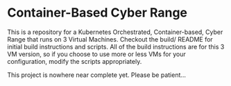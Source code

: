 # Container-Based Cyber Range
This is a repository for a Kubernetes Orchestrated, Container-based, Cyber Range that runs on 3 Virtual Machines. Checkout the build/ README for initial build instructions and scripts. All of the build instructions are for this 3 VM version, so if you choose to use more  or less VMs for your configuration, modify the scripts appropriately.


This project is nowhere near complete yet. Please be patient...

